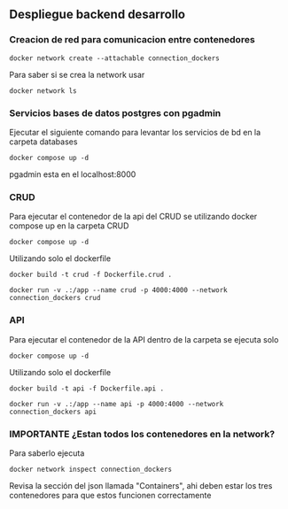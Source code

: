 ## Despliegue backend desarrollo

### Creacion de red para comunicacion entre contenedores

```
docker network create --attachable connection_dockers
```

Para saber si se crea la network usar

```
docker network ls
```

### Servicios bases de datos postgres con pgadmin

Ejecutar el siguiente comando para levantar los servicios de bd
en la carpeta databases

```
docker compose up -d
```

pgadmin esta en el localhost:8000

### CRUD

Para ejecutar el contenedor de la api del CRUD se utilizando docker compose up en la carpeta CRUD

```
docker compose up -d
```

Utilizando solo el dockerfile

```
docker build -t crud -f Dockerfile.crud .
```

```
docker run -v .:/app --name crud -p 4000:4000 --network connection_dockers crud
```

### API

Para ejecutar el contenedor de la API dentro de la carpeta se ejecuta solo

```
docker compose up -d
```

Utilizando solo el dockerfile

```
docker build -t api -f Dockerfile.api .
```

```
docker run -v .:/app --name api -p 4000:4000 --network connection_dockers api
```

### IMPORTANTE ¿Estan todos los contenedores en la network?

Para saberlo ejecuta

```
docker network inspect connection_dockers
```

Revisa la sección del json llamada "Containers", ahi deben estar los tres contenedores
para que estos funcionen correctamente
